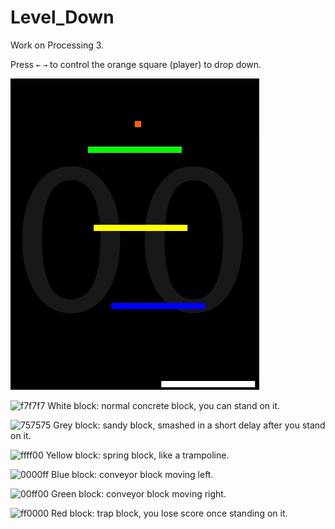 # Level_Down

Work on Processing 3.

Press `←` `→` to control the orange square (player) to drop down.

![image](https://github.com/Shuo-Niu/Level_Down/blob/master/demo.gif)

![f7f7f7](https://placehold.it/100x10/f7f7f7/000000?text=+) White block: normal concrete block, you can stand on it. 

![757575](https://placehold.it/100x10/757575/000000?text=+) Grey block: sandy block, smashed in a short delay after you stand on it.

![ffff00](https://placehold.it/100x10/ffff00/000000?text=+) Yellow block: spring block, like a trampoline.

![0000ff](https://placehold.it/100x10/0000ff/000000?text=+) Blue block: conveyor block moving left.

![00ff00](https://placehold.it/100x10/00ff00/000000?text=+) Green block: conveyor block moving right.

![ff0000](https://placehold.it/100x10/ff0000/000000?text=+) Red block: trap block, you lose score once standing on it.
